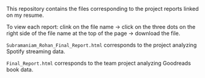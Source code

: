 This repository contains the files corresponding to the project reports linked on my resume.

To view each report: clink on the file name -> click on the three dots on the right side of the file name at the top of the page -> download the file.

`Subramaniam_Rohan_Final_Report.html` corresponds to the project analyzing Spotify streaming data.

`Final_Report.html` corresponds to the team project analyzing Goodreads book data.
